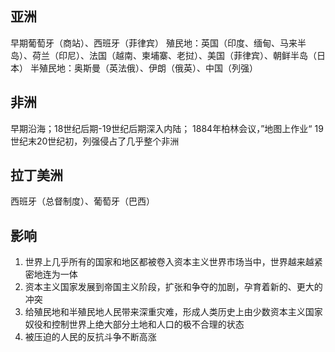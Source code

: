## 亚洲
早期葡萄牙（商站）、西班牙（菲律宾）
殖民地：英国（印度、缅甸、马来半岛）、荷兰（印尼）、法国（越南、柬埔寨、老挝）、美国（菲律宾）、朝鲜半岛（日本）
半殖民地：奥斯曼（英法俄）、伊朗（俄英）、中国（列强）
## 非洲
早期沿海；18世纪后期-19世纪后期深入内陆；
1884年柏林会议，”地图上作业“
19世纪末20世纪初，列强侵占了几乎整个非洲
## 拉丁美洲
西班牙（总督制度）、葡萄牙（巴西）
## 影响
1. 世界上几乎所有的国家和地区都被卷入资本主义世界市场当中，世界越来越紧密地连为一体
2. 资本主义国家发展到帝国主义阶段，扩张和争夺的加剧，孕育着新的、更大的冲突
3. 给殖民地和半殖民地人民带来深重灾难，形成人类历史上由少数资本主义国家奴役和控制世界上绝大部分土地和人口的极不合理的状态
4. 被压迫的人民的反抗斗争不断高涨